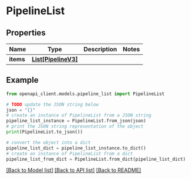 # PipelineList


## Properties

Name | Type | Description | Notes
------------ | ------------- | ------------- | -------------
**items** | [**List[PipelineV3]**](PipelineV3.md) |  | 

## Example

```python
from openapi_client.models.pipeline_list import PipelineList

# TODO update the JSON string below
json = "{}"
# create an instance of PipelineList from a JSON string
pipeline_list_instance = PipelineList.from_json(json)
# print the JSON string representation of the object
print(PipelineList.to_json())

# convert the object into a dict
pipeline_list_dict = pipeline_list_instance.to_dict()
# create an instance of PipelineList from a dict
pipeline_list_from_dict = PipelineList.from_dict(pipeline_list_dict)
```
[[Back to Model list]](../README.md#documentation-for-models) [[Back to API list]](../README.md#documentation-for-api-endpoints) [[Back to README]](../README.md)


